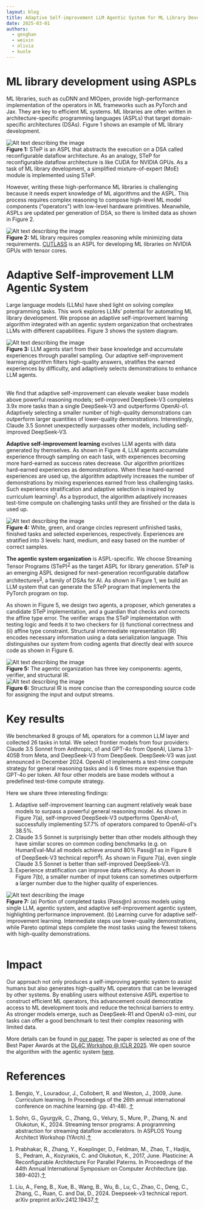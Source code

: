 ```yaml
---
layout: blog
title: Adaptive Self-improvement LLM Agentic System for ML Library Development
date: 2025-03-01
authors:
  - genghan
  - weixin
  - olivia
  - kunle
---
```


# ML library development using ASPLs

ML libraries, such as cuDNN and MIOpen, provide high-performance implementation of the operators in ML frameworks such as PyTorch and Jax. They are key to efficient ML systems. ML libraries are often written in architecture-specific programming languages (ASPLs) that target domain-specific architectures (DSAs). Figure 1 shows an example of ML library development.

<div class="figure">
  <img src="/assets/img/step_intro.png" alt="Alt text describing the image">
  <div class="caption">
    <strong>Figure 1:</strong> STeP is an ASPL that abstracts the execution on a DSA called reconfigurable dataflow architecture. As an analogy, STeP for reconfigurable dataflow architecture is like CUDA for NVIDIA GPUs. As a task of ML library development, a simplified mixture-of-expert (MoE) module is implemented using STeP.
  </div>
</div>


However, writing these high-performance ML libraries is challenging because it needs expert knowledge of ML algorithms and the ASPL. This process requires complex reasoning to compose high-level ML model components (“operators”) with low-level hardware primitives. Meanwhile, ASPLs are updated per generation of DSA, so there is limited data as shown in Figure 2.

<div class="figure">
  <img src="/assets/img/motivation.png" alt="Alt text describing the image">
  <div class="caption">
    <strong>Figure 2:</strong> ML library requires complex reasoning while minimizing data requirements. <a href="https://github.com/NVIDIA/cutlass/tree/main">CUTLASS</a> is an ASPL for developing ML libraries on NVIDIA GPUs with tensor cores.
  </div>
</div>


# Adaptive Self-improvement LLM Agentic System

Large language models (LLMs) have shed light on solving complex programming tasks. This work explores LLMs’ potential for automating ML library development. We propose an adaptive self-improvement learning algorithm integrated with an agentic system organization that orchestrates LLMs with different capabilities. Figure 3 shows the system diagram.

<div class="figure">
  <img src="/assets/img/intro.png" alt="Alt text describing the image">
  <div class="caption">
    <strong>Figure 3:</strong> LLM agents start from their base knowledge and accumulate experiences through parallel sampling. Our adaptive self-improvement learning algorithm filters high-quality answers, stratifies the earned experiences by difficulty, and adaptively selects demonstrations to enhance LLM agents.
  </div>
</div>
<br>


We find that adaptive self-improvement can elevate weaker base models above powerful reasoning models; self-improved DeepSeek-V3 completes 3.9x more tasks than a single DeepSeek-V3 and outperforms OpenAI-o1. Adaptively selecting a smaller number of high-quality demonstrations can outperform larger quantities of lower-quality demonstrations. Interestingly, Claude 3.5 Sonnet unexpectedly surpasses other models, including self-improved DeepSeek-V3.


<strong>Adaptive self-improvement learning</strong> evolves LLM agents with data generated by themselves. As shown in Figure 4, LLM agents accumulate experience through sampling on each task, with experiences becoming more hard-earned as success rates decrease. Our algorithm prioritizes hard-earned experiences as demonstrations. When these hard-earned experiences are used up, the algorithm adaptively increases the number of demonstrations by mixing experiences earned from less challenging tasks. Such experience stratification and adaptive selection is inspired by curriculum learning<sup><a id="ref1-return" href="#ref1">1</a></sup>. As a byproduct, the algorithm adaptively increases test-time compute on challenging tasks until they are finished or the data is used up.

<div class="figure">
  <img src="/assets/img/self-improvement.gif" alt="Alt text describing the image">
  <div class="caption">
    <strong>Figure 4:</strong> White, green, and orange circles represent unfinished tasks, finished tasks and selected experiences, respectively. Experiences are stratified into 3 levels: hard, medium, and easy based on the number of correct samples. 
  </div>
</div>


<strong>The agentic system organization</strong> is ASPL-specific. We choose Streaming Tensor Programs (STeP)<sup><a id="ref2-return" href="#ref2">2</a></sup> as the target ASPL for library generation. STeP is an emerging ASPL designed for next-generation reconfigurable dataflow architectures<sup><a id="ref3-return" href="#ref3">3</a></sup>, a family of DSAs for AI. As shown in Figure 1, we build an LLM system that can generate the STeP program that implements the PyTorch program on top.

As shown in Figure 5, we design two agents, a proposer, which generates a candidate STeP implementation,  and a guardian that checks and corrects the affine type error. The verifier wraps the STeP implementation with testing logic and feeds it to two checkers for (i) functional correctness and (ii) affine type constraint. Structural intermediate representation (IR) encodes necessary information using a data serialization language. This distinguishes our system from coding agents that directly deal with source code as shown in Figure 6.

<div class="figure">
  <img src="/assets/img/workflow-color.png" alt="Alt text describing the image">
  <div class="caption">
    <strong>Figure 5:</strong> The agentic organization has three key components: agents, verifier, and structural IR. 
  </div>
</div>


<div class="figure">
  <img src="/assets/img/ir_code.png" alt="Alt text describing the image">
  <div class="caption">
    <strong>Figure 6:</strong> Structural IR is more concise than the corresponding source code for assigning the input and output streams. 
  </div>
</div>


# Key results

We benchmarked 8 groups of ML operators for a common LLM layer and collected 26 tasks in total. We select frontier models from four providers: Claude 3.5 Sonnet from Anthropic, o1 and GPT-4o from OpenAI, Llama 3.1-405B from Meta, and DeepSeek-V3 from DeepSeek. DeepSeek-V3 was just announced in December 2024. OpenAI o1 implements a test-time compute strategy for general reasoning tasks and is 6 times more expensive than GPT-4o per token. All four other models are base models without a predefined test-time compute strategy. 

Here we share three interesting findings:
1. Adaptive self-improvement learning can augment relatively weak base models to surpass a powerful general reasoning model. As shown in Figure 7(a), self-improved DeepSeek-V3 outperforms OpenAI-o1, successfully implementing 57.7% of operators compared to OpenAI-o1's 38.5%.
2. Claude 3.5 Sonnet is surprisingly better than other models although they have similar scores on common coding benchmarks (e.g. on HumanEval-Mul all models achieve around 80% Pass@1 as in Figure 6 of DeepSeek-V3 technical report<sup><a id="ref4-return" href="#ref4">4</a></sup>). As shown in Figure 7(a), even single Claude 3.5 Sonnet is better than self-improved DeepSeek-V3.
3. Experience stratification can improve data efficiency. As shown in Figure 7(b), a smaller number of input tokens can sometimes outperform a larger number due to the higher quality of experiences.

<div class="figure">
  <img src="/assets/img/result.png" alt="Alt text describing the image">
  <div class="caption">
    <strong>Figure 7:</strong> (a) Portion of completed tasks (Pass@n) across models using single LLM, agentic system, and adaptive self-improvement agentic system, highlighting performance improvement. (b) Learning curve for adaptive self-improvement learning. Intermediate steps use lower-quality demonstrations, while Pareto optimal steps complete the most tasks using the fewest tokens with high-quality demonstrations.
  </div>
</div>
<br>


# Impact
Our approach not only produces a self-improving agentic system to assist humans but also generates high-quality ML operators that can be leveraged by other systems. By enabling users without extensive ASPL expertise to construct efficient ML operators, this advancement could democratize access to ML development tools and reduce the technical barriers to entry. As stronger models emerge, such as DeepSeek-R1 and OpenAI o3-mini, our tasks can offer a good benchmark to test their complex reasoning with limited data.

More details can be found in <a href="https://arxiv.org/abs/2502.02534">our paper</a>. The paper is selected as one of the Best Paper Awards at the <a href="https://openreview.net/group?id=ICLR.cc/2025/Workshop/DL4C#tab-accept-best-paper">DL4C Workshop @ ICLR 2025</a>. We open source the algorithm with the agentic system <a href=https://github.com/zhang677/PCL-lite>here</a>. 

# References

<ol>
  <li id="ref1">Bengio, Y., Louradour, J., Collobert, R. and Weston, J., 2009, June. Curriculum learning. In Proceedings of the 26th annual international conference on machine learning (pp. 41-48). <a href="#ref1-return">&uarr;</a></li>
</ol>

<ol>
  <li id="ref2">Sohn, G., Gyurgyik, C., Zhang, G., Velury, S., Mure, P., Zhang, N. and Olukotun, K., 2024. Streaming tensor programs: A programming abstraction for streaming dataflow accelerators. In ASPLOS Young Architect Workshop (YArch).<a href="#ref2-return">&uarr;</a></li>
</ol>

<ol>
  <li id="ref3">Prabhakar, R., Zhang, Y., Koeplinger, D., Feldman, M., Zhao, T., Hadjis, S., Pedram, A., Kozyrakis, C. and Olukotun, K., 2017, June. Plasticine: A Reconfigurable Architecture For Parallel Paterns. In Proceedings of the 44th Annual International Symposium on Computer Architecture (pp. 389-402).<a href="#ref3-return">&uarr;</a></li>
</ol>

<ol>
  <li id="ref4">Liu, A., Feng, B., Xue, B., Wang, B., Wu, B., Lu, C., Zhao, C., Deng, C., Zhang, C., Ruan, C. and Dai, D., 2024. Deepseek-v3 technical report. arXiv preprint arXiv:2412.19437.<a href="#ref4-return">&uarr;</a></li>
</ol>